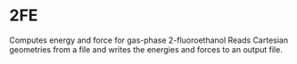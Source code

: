 # 2FE
Computes energy and force for gas-phase 2-fluoroethanol
Reads Cartesian geometries from a file and writes the energies and forces to an output file.
